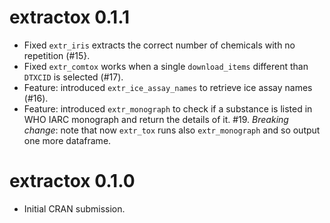 
# extractox 0.1.1

* Fixed `extr_iris` extracts the correct number of chemicals with no repetition (#15}.
* Fixed `extr_comtox` works when a single `download_items` different than `DTXCID` is selected (#17).
* Feature: introduced `extr_ice_assay_names` to retrieve ice assay names  (#16).
* Feature: introduced `extr_monograph` to check if a substance is listed in WHO IARC monograph and return the details of it.
#19. *Breaking change*: note that now `extr_tox` runs also `extr_monograph` and so output one more dataframe.


# extractox 0.1.0

* Initial CRAN submission.
